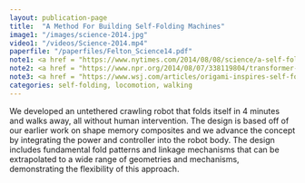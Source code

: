 ```yaml
---
layout: publication-page
title:  "A Method For Building Self-Folding Machines"
image1: "/images/science-2014.jpg"
video1: "/videos/Science-2014.mp4"
paperfile: "/paperfiles/Felton_Science14.pdf"
note1: <a href = "https://www.nytimes.com/2014/08/08/science/a-self-folding-robot-inspired-by-origami.html">New York Times</a>
note2: <a href = "https://www.npr.org/2014/08/07/338119804/transformer-paper-turns-itself-into-a-robot-cool">NPR</a>
note3: <a href = "https://www.wsj.com/articles/origami-inspires-self-folding-robot-1407434538?mod=e2tw">Wall Street Journal</a>
categories: self-folding, locomotion, walking
---
```


We developed an untethered crawling robot that folds itself in 4 minutes and walks away, all without human intervention. The design is based off of our earlier work on shape memory composites and we advance the concept by integrating the power and controller into the robot body. The design includes fundamental fold patterns and linkage mechanisms that can be extrapolated to a wide range of geometries and mechanisms, demonstrating the flexibility of this approach.